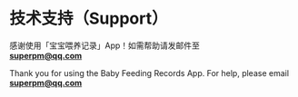 # 技术支持（Support）

感谢使用「宝宝喂养记录」App！如需帮助请发邮件至  
**superpm@qq.com**

Thank you for using the Baby Feeding Records App. For help, please email 
**superpm@qq.com**
